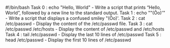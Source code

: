 #!/bin/bash
Task 0 : echo "Hello, World" - Write a script that prints “Hello, World”, followed by a new line to the standard output.
Task 1 : echo "\"(Ôo)'" - Write a script that displays a confused smiley "(Ôo)'.
Task 2 : cat /etc/passwd - Display the content of the /etc/passwd file.
Task 3 : cat /etc/passwd /etc/hosts - Display the content of /etc/passwd and /etc/hosts
Task 4 : tail /etc/passwd - Display the last 10 lines of /etc/passwd
Task 5 : head /etc/passwd - Display the first 10 lines of /etc/passwd
